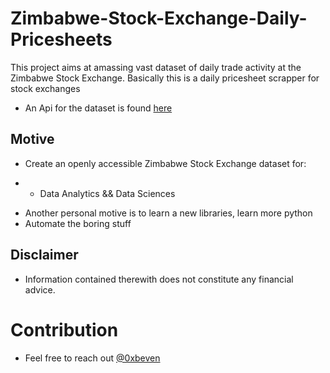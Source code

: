 # Zimbabwe-Stock-Exchange-Daily-Pricesheets
This project aims at amassing vast dataset of daily trade activity at the Zimbabwe Stock Exchange.
Basically this is a daily pricesheet scrapper for stock exchanges
- An Api for the dataset is found [here](https://rapidapi.com/bevennyamande/api/zexchange)


## Motive
* Create an openly accessible Zimbabwe Stock Exchange dataset for:
- - Data Analytics && Data Sciences
* Another personal motive is to learn a new libraries, learn more python
* Automate the boring stuff

## Disclaimer
- Information contained therewith does not constitute any financial advice. 

# Contribution
- Feel free to reach out [@0xbeven](https://www.twitter.com/0xbeven)

